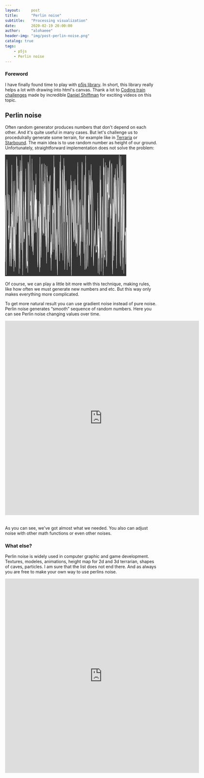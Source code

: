```yaml
---
layout:     post
title:      "Perlin noise"
subtitle:   "Processing visualization"
date:       2020-02-19 20:00:00
author:     "alohaeee"
header-img: "img/post-perlin-noise.png"
catalog: true
tags:
    - p5js
    - Perlin noise
---
```


### Foreword

I have finally found time to play with [p5js library](https://p5js.org/). In short, this library really helps a lot with drawing into html's canvas. 
Thank a lot to [Coding train challenges](https://thecodingtrain.com/) made by incredible [Daniel Shiffman](https://shiffman.net/) for exciting videos on this topic. 

## Perlin noise

Often random generator produces numbers that don't depend on each other. And it's quite useful in many cases. But let's challenge us to procedulrally generate some terrain, for example like in [Terraria](https://en.wikipedia.org/wiki/Terraria) or [Starbound](https://en.wikipedia.org/wiki/Starbound). 
The main idea is to use random number as height of our ground. Unfortunately, straightforward implementation does not solve the problem:

<img src="../img/in-post/random.png" width=400 height=400></img>

Of course, we can play a little bit more with this technique, making rules, like how often we must generate new numbers and etc. But this way only makes everything more complicated.


To get more natural result you can use gradient noise instead of pure noise. Perlin noise generates “smooth” sequence of random numbers. Here you can see Perlin noise changing values over time.
<iframe src="https://player.vimeo.com/video/393112363" width="640" height="640" frameborder="0" allow="autoplay; fullscreen" allowfullscreen></iframe>

<br>
<br>

As you can see, we've got almost what we needed. You also can adjust noise with other math functions or even other noises.

### What else?

Perlin noise is widely used in computer graphic and game development. Textures, modeles, animations, height map for 2d and 3d terrarian, shapes of caves, particles. I am sure that the list does not end there. And as always you are free to make your own way to use perlins noise.
<iframe src="https://player.vimeo.com/video/393246860" width="640" height="640" frameborder="0" allow="autoplay; fullscreen" allowfullscreen></iframe>






